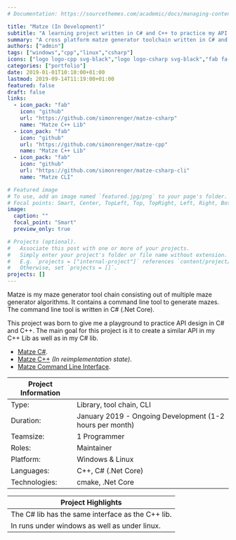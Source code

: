 ```yaml
---
# Documentation: https://sourcethemes.com/academic/docs/managing-content/

title: "Matze (In Development)"
subtitle: "A learning project written in C# and C++ to practice my API design skills."
summary: "A cross platform matze generator toolchain written in C# and C++ to practice API design. [more information](/project/matze/)"
authors: ["admin"]
tags: ["windows","cpp","linux","csharp"]
icons: ["logo logo-cpp svg-black","logo logo-csharp svg-black","fab fa-windows text-black","fab fa-linux text-black"]
categories: ["portfolio"]
date: 2019-01-01T10:10:00+01:00
lastmod: 2019-09-14T11:19:00+01:00
featured: false
draft: false
links: 
  - icon_pack: "fab"
    icon: "github"
    url: "https://github.com/simonrenger/matze-csharp"
    name: "Matze C++ Lib"
  - icon_pack: "fab"
    icon: "github"
    url: "https://github.com/simonrenger/matze-cpp"
    name: "Matze C++ Lib"
  - icon_pack: "fab"
    icon: "github"
    url: "https://github.com/simonrenger/matze-csharp-cli"
    name: "Matze CLI"

# Featured image
# To use, add an image named `featured.jpg/png` to your page's folder.
# Focal points: Smart, Center, TopLeft, Top, TopRight, Left, Right, BottomLeft, Bottom, BottomRight.
image:
  caption: ""
  focal_point: "Smart"
  preview_only: true

# Projects (optional).
#   Associate this post with one or more of your projects.
#   Simply enter your project's folder or file name without extension.
#   E.g. `projects = ["internal-project"]` references `content/project/deep-learning/index.md`.
#   Otherwise, set `projects = []`.
projects: []
---
```

Matze is my maze generator tool chain consisting out of multiple maze generator algorithms. It contains a command line tool to generate mazes. The command line tool is written in C# (.Net Core).

This project was born to give me a playground to practice API design in C# and C++. The main goal for this project is it to create a similar API in my C++ Lib as well as in my C# lib.

- [Matze C#](https://github.com/simonrenger/matze-csharp).
- [Matze C++](https://github.com/simonrenger/matze-cpp) *(In reimplementation state)*.
- [Matze Command Line Interface](https://github.com/simonrenger/matze-csharp-cli).


| Project Information |                                                       |
| ------------------- | ----------------------------------------------------- |
| Type:           | Library, tool chain, CLI                  |
| Duration:           | January 2019 - Ongoing Development (1-2 hours per month) |
| Teamsize:           | 1 Programmer                                         |
| Roles:              | Maintainer                           |
| Platform:           | Windows & Linux                                               |
| Languages:          | C++, C# (.Net Core)                                                    |
| Technologies:       | cmake, .Net Core          |

| Project Highlights                                           |
| ------------------------------------------------------------ |
| The C# lib has the same interface as the C++ lib. |
| In runs under windows as well as under linux. |


